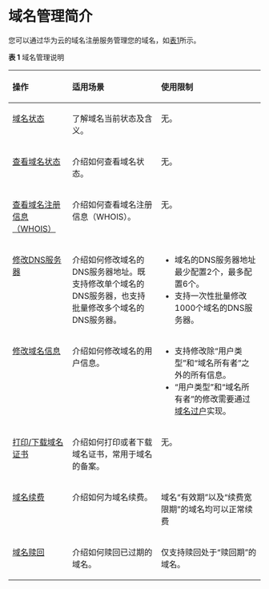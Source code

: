 # 域名管理简介<a name="domain_ug_330001"></a>

您可以通过华为云的域名注册服务管理您的域名，如[表1](#zh-cn_topic_0193892067_table977612405507)所示。

**表 1**  域名管理说明

<a name="zh-cn_topic_0193892067_table977612405507"></a>
<table><thead align="left"><tr id="zh-cn_topic_0193892067_row87771409504"><th class="cellrowborder" valign="top" width="23.72237223722372%" id="mcps1.2.4.1.1"><p id="zh-cn_topic_0193892067_p15777740175016"><a name="zh-cn_topic_0193892067_p15777740175016"></a><a name="zh-cn_topic_0193892067_p15777740175016"></a>操作</p>
</th>
<th class="cellrowborder" valign="top" width="35.23352335233523%" id="mcps1.2.4.1.2"><p id="zh-cn_topic_0193892067_p47771140115015"><a name="zh-cn_topic_0193892067_p47771140115015"></a><a name="zh-cn_topic_0193892067_p47771140115015"></a>适用场景</p>
</th>
<th class="cellrowborder" valign="top" width="41.04410441044104%" id="mcps1.2.4.1.3"><p id="zh-cn_topic_0193892067_p11777174055015"><a name="zh-cn_topic_0193892067_p11777174055015"></a><a name="zh-cn_topic_0193892067_p11777174055015"></a>使用限制</p>
</th>
</tr>
</thead>
<tbody><tr id="zh-cn_topic_0193892067_row1110420498311"><td class="cellrowborder" valign="top" width="23.72237223722372%" headers="mcps1.2.4.1.1 "><p id="zh-cn_topic_0193892067_p17104124903117"><a name="zh-cn_topic_0193892067_p17104124903117"></a><a name="zh-cn_topic_0193892067_p17104124903117"></a><a href="域名状态.md">域名状态</a></p>
</td>
<td class="cellrowborder" valign="top" width="35.23352335233523%" headers="mcps1.2.4.1.2 "><p id="zh-cn_topic_0193892067_p13104114903114"><a name="zh-cn_topic_0193892067_p13104114903114"></a><a name="zh-cn_topic_0193892067_p13104114903114"></a>了解域名当前状态及含义。</p>
</td>
<td class="cellrowborder" valign="top" width="41.04410441044104%" headers="mcps1.2.4.1.3 "><p id="zh-cn_topic_0193892067_p910434911310"><a name="zh-cn_topic_0193892067_p910434911310"></a><a name="zh-cn_topic_0193892067_p910434911310"></a>无。</p>
</td>
</tr>
<tr id="row1767192616469"><td class="cellrowborder" valign="top" width="23.72237223722372%" headers="mcps1.2.4.1.1 "><p id="p56711326144619"><a name="p56711326144619"></a><a name="p56711326144619"></a><a href="查看域名状态.md">查看域名状态</a></p>
</td>
<td class="cellrowborder" valign="top" width="35.23352335233523%" headers="mcps1.2.4.1.2 "><p id="p126711026184613"><a name="p126711026184613"></a><a name="p126711026184613"></a>介绍如何查看域名状态。</p>
</td>
<td class="cellrowborder" valign="top" width="41.04410441044104%" headers="mcps1.2.4.1.3 "><p id="p66711263461"><a name="p66711263461"></a><a name="p66711263461"></a>无。</p>
</td>
</tr>
<tr id="row106713265461"><td class="cellrowborder" valign="top" width="23.72237223722372%" headers="mcps1.2.4.1.1 "><p id="p367182610469"><a name="p367182610469"></a><a name="p367182610469"></a><a href="查看域名注册信息（WHOIS）.md">查看域名注册信息（WHOIS）</a></p>
</td>
<td class="cellrowborder" valign="top" width="35.23352335233523%" headers="mcps1.2.4.1.2 "><p id="p267119267468"><a name="p267119267468"></a><a name="p267119267468"></a>介绍如何查看域名注册信息（WHOIS）。</p>
</td>
<td class="cellrowborder" valign="top" width="41.04410441044104%" headers="mcps1.2.4.1.3 "><p id="p116711626204613"><a name="p116711626204613"></a><a name="p116711626204613"></a>无。</p>
</td>
</tr>
<tr id="row1671132613464"><td class="cellrowborder" valign="top" width="23.72237223722372%" headers="mcps1.2.4.1.1 "><p id="p1367214269463"><a name="p1367214269463"></a><a name="p1367214269463"></a><a href="修改DNS服务器.md">修改DNS服务器</a></p>
</td>
<td class="cellrowborder" valign="top" width="35.23352335233523%" headers="mcps1.2.4.1.2 "><p id="p106721426124618"><a name="p106721426124618"></a><a name="p106721426124618"></a>介绍如何修改域名的DNS服务器地址。既支持修改单个域名的DNS服务器，也支持批量修改多个域名的DNS服务器。</p>
</td>
<td class="cellrowborder" valign="top" width="41.04410441044104%" headers="mcps1.2.4.1.3 "><a name="ul1061914517128"></a><a name="ul1061914517128"></a><ul id="ul1061914517128"><li>域名的DNS服务器地址最少配置2个，最多配置6个。</li><li>支持一次性批量修改1000个域名的DNS服务器。</li></ul>
</td>
</tr>
<tr id="row1752310167464"><td class="cellrowborder" valign="top" width="23.72237223722372%" headers="mcps1.2.4.1.1 "><p id="p1452416160466"><a name="p1452416160466"></a><a name="p1452416160466"></a><a href="修改域名信息.md">修改域名信息</a></p>
</td>
<td class="cellrowborder" valign="top" width="35.23352335233523%" headers="mcps1.2.4.1.2 "><p id="p15241016144610"><a name="p15241016144610"></a><a name="p15241016144610"></a>介绍如何修改域名的用户信息。</p>
</td>
<td class="cellrowborder" valign="top" width="41.04410441044104%" headers="mcps1.2.4.1.3 "><a name="ul16820495116"></a><a name="ul16820495116"></a><ul id="ul16820495116"><li>支持修改除“用户类型”和“域名所有者”之外的所有信息。</li><li>“用户类型”和“域名所有者”的修改需要通过<a href="域名过户.md">域名过户</a>实现。</li></ul>
</td>
</tr>
<tr id="row1252415166460"><td class="cellrowborder" valign="top" width="23.72237223722372%" headers="mcps1.2.4.1.1 "><p id="p6524201610468"><a name="p6524201610468"></a><a name="p6524201610468"></a><a href="打印-下载域名证书.md">打印/下载域名证书</a></p>
</td>
<td class="cellrowborder" valign="top" width="35.23352335233523%" headers="mcps1.2.4.1.2 "><p id="p9524191634611"><a name="p9524191634611"></a><a name="p9524191634611"></a>介绍如何打印或者下载域名证书，常用于域名的备案。</p>
</td>
<td class="cellrowborder" valign="top" width="41.04410441044104%" headers="mcps1.2.4.1.3 "><p id="p5524616104613"><a name="p5524616104613"></a><a name="p5524616104613"></a>无。</p>
</td>
</tr>
<tr id="row6524101614469"><td class="cellrowborder" valign="top" width="23.72237223722372%" headers="mcps1.2.4.1.1 "><p id="p145241216154620"><a name="p145241216154620"></a><a name="p145241216154620"></a><a href="域名续费.md">域名续费</a></p>
</td>
<td class="cellrowborder" valign="top" width="35.23352335233523%" headers="mcps1.2.4.1.2 "><p id="p652412164469"><a name="p652412164469"></a><a name="p652412164469"></a>介绍如何为域名续费。</p>
</td>
<td class="cellrowborder" valign="top" width="41.04410441044104%" headers="mcps1.2.4.1.3 "><p id="p14524616154610"><a name="p14524616154610"></a><a name="p14524616154610"></a>域名“有效期”以及“续费宽限期”的域名均可以正常续费</p>
</td>
</tr>
<tr id="zh-cn_topic_0193892067_row3777840175020"><td class="cellrowborder" valign="top" width="23.72237223722372%" headers="mcps1.2.4.1.1 "><p id="zh-cn_topic_0193892067_p688018214258"><a name="zh-cn_topic_0193892067_p688018214258"></a><a name="zh-cn_topic_0193892067_p688018214258"></a><a href="域名赎回.md">域名赎回</a></p>
</td>
<td class="cellrowborder" valign="top" width="35.23352335233523%" headers="mcps1.2.4.1.2 "><p id="zh-cn_topic_0193892067_p777716406501"><a name="zh-cn_topic_0193892067_p777716406501"></a><a name="zh-cn_topic_0193892067_p777716406501"></a>介绍如何赎回已过期的域名。</p>
</td>
<td class="cellrowborder" valign="top" width="41.04410441044104%" headers="mcps1.2.4.1.3 "><p id="p10987115350"><a name="p10987115350"></a><a name="p10987115350"></a>仅支持赎回处于“赎回期”的域名。</p>
</td>
</tr>
</tbody>
</table>

